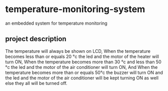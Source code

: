 # temperature-monitoring-system
an embedded system for temperature monitoring   
## project description
The temperature will always be shown on LCD, When the temperature becomes 
less than or equals 20 °c the led and the motor of the heater will turn ON, When the
temperature becomes more than 30 °c and less than 50 °c the led and the motor of 
the air conditioner will turn ON, And When the temperature becomes more than or equals 50°c the 
buzzer will turn ON and the led and the motor of the air conditioner will be kept 
turning ON as well else they all will be turned off.
